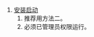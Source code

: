 1. [安装启动](https://blog.csdn.net/hh12211221/article/details/78902596)      
    1. 推荐用方法二。    
    1. 必须已管理员权限运行。    
